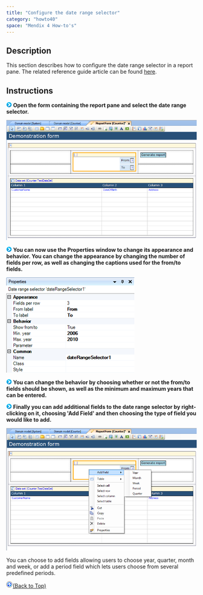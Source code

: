 ```yaml
---
title: "Configure the date range selector"
category: "howto40"
space: "Mendix 4 How-to's"
---
```

## Description

This section describes how to configure the date range selector in a report pane. The related reference guide article can be found [here](https://world.mendix.com/pages/releaseview.action?pageId=12387657).

## Instructions

![](attachments/819203/917932.png) **Open the form containing the report pane and select the date range selector.**

![](attachments/2621468/2752689.png)

![](attachments/819203/917932.png) **You can now use the Properties window to change its appearance and behavior. You can change the appearance by changing the number of fields per row, as well as changing the captions used for the from/to fields.**

![](attachments/2621468/2752715.png)

![](attachments/819203/917932.png) **You can change the behavior by choosing whether or not the from/to fields should be shown, as well as the minimum and maximum years that can be entered.**

![](attachments/819203/917932.png) **Finally you can add additional fields to the date range selector by right-clicking on it, choosing 'Add Field' and then choosing the type of field you would like to add.**

![](attachments/2621468/2752714.png)

You can choose to add fields allowing users to choose year, quarter, month and week, or add a period field which lets users choose from several predefined periods.

[![](attachments/819203/917564.png)](configure-the-date-range-selector)[(Back to Top)](configure-the-date-range-selector)